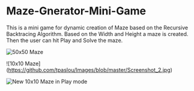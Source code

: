 # Maze-Gnerator-Mini-Game

This is a mini game for dynamic creation of Maze based on the Recursive Backtracing Algorithm.
Based on the Width and Height a maze is created.
Then the user can hit Play and Solve the maze.

![50x50 Maze](https://github.com/tpaslou/Images/blob/master/Screenshot_1.jpg)

![10x10 Maze] (https://github.com/tpaslou/Images/blob/master/Screenshot_2.jpg)

![New 10x10 Maze in Play mode](https://github.com/tpaslou/Images/blob/master/Screenshot_3.jpg)


